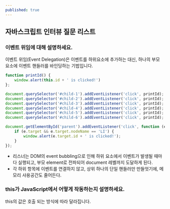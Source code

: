 ```yaml
---
published: true
---
```

## 자바스크립트 인터뷰 질문 리스트


### 이벤트 위임에 대해 설명하세요.

이벤트 위임(Event Delegation)은 이벤트를 하위요소에 추가하는 대신, 하나의 부모 요소에 이벤트 핸들러를 바인딩하는 기법입니다.

```JavaScript
function printId() {
    window.alert(this.id + ' is clicked!')
};

document.querySelector('#child-1').addEventListener('click', printId);
document.querySelector('#child-2').addEventListener('click', printId);
document.querySelector('#child-3').addEventListener('click', printId);
document.querySelector('#child-4').addEventListener('click', printId);
document.querySelector('#child-5').addEventListener('click', printId);
document.querySelector('#child-6').addEventListener('click', printId);
```




```JavaScript
document.getElementById('parent').addEventListener('click', function (e) {
	if (e.target && e.target.nodeName == 'LI') {
		window.alert(e.target.id + ' is clicked!');
	}
});
```
- 리스너는 DOM의 event bubbling으로 인해 하위 요소에서 이벤트가 발생될 때마다 실행되고, 부모 element로 전파되어 document 레벨까지 도달하게 된다.
- 각 하위 항목에 이벤트를 연결하지 않고, 상위 하나의 단일 핸들러만 만들엇기에, 메모리 사용공간도 줄어든다.

### this가 JavaScript에서 어떻게 작동하는지 설명하세요.
this의 값은 호출 되는 방식에 따라 달라집니다.



